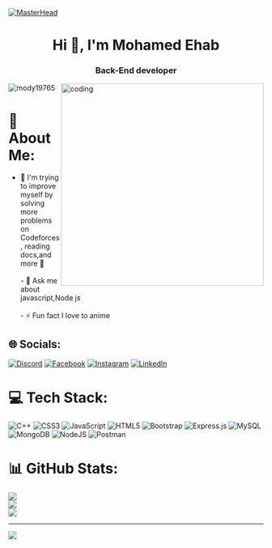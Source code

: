 [![MasterHead](https://scontent.fcai19-2.fna.fbcdn.net/v/t39.30808-6/301683730_5355798981182240_6976950374450423085_n.jpg?_nc_cat=110&ccb=1-7&_nc_sid=19026a&_nc_ohc=_dr_1EDgel4AX9OCEv0&_nc_ht=scontent.fcai19-2.fna&oh=00_AfDf5GPJt9zwa_jjEqu3-X32rWb329GeNVbERDEN-mdXqQ&oe=649BF1E8)](https://rishavchanda.io)

<h1 align="center">Hi 👋, I'm Mohamed Ehab</h1>
<h3 align="center">Back-End developer</h3>
<img align="right" alt="coding" width="400" src="https://i.pinimg.com/originals/f5/36/01/f53601133f236d1cb167ac19f05a3d60.gif">
<p align="left"> <img src="https://komarev.com/ghpvc/?username=mody19765&label=Profile%20views&color=0e75b6&style=flat" alt="mody19765" /> </p>

# 💫 About Me:
- 🌱 I'm trying to improve myself by solving more problems on Codeforces, reading docs,and more 💪 <br><br>- 💬 Ask me about javascript,Node js <br><br>- ⚡ Fun fact I love to anime 

## 🌐 Socials:
[![Discord](https://img.shields.io/badge/Discord-%237289DA.svg?logo=discord&logoColor=white)](https://discord.gg/mod19#8842) [![Facebook](https://img.shields.io/badge/Facebook-%231877F2.svg?logo=Facebook&logoColor=white)](https://facebook.com/https://www.facebook.com/mohamedehabom) [![Instagram](https://img.shields.io/badge/Instagram-%23E4405F.svg?logo=Instagram&logoColor=white)](https://instagram.com/https://www.instagram.com/mody_19765/) [![LinkedIn](https://img.shields.io/badge/LinkedIn-%230077B5.svg?logo=linkedin&logoColor=white)](https://linkedin.com/in/https://www.linkedin.com/in/mohamed-ehab-398042201/) 

# 💻 Tech Stack:
![C++](https://img.shields.io/badge/c++-%2300599C.svg?style=for-the-badge&logo=c%2B%2B&logoColor=white) ![CSS3](https://img.shields.io/badge/css3-%231572B6.svg?style=for-the-badge&logo=css3&logoColor=white) ![JavaScript](https://img.shields.io/badge/javascript-%23323330.svg?style=for-the-badge&logo=javascript&logoColor=%23F7DF1E) ![HTML5](https://img.shields.io/badge/html5-%23E34F26.svg?style=for-the-badge&logo=html5&logoColor=white) ![Bootstrap](https://img.shields.io/badge/bootstrap-%23563D7C.svg?style=for-the-badge&logo=bootstrap&logoColor=white) ![Express.js](https://img.shields.io/badge/express.js-%23404d59.svg?style=for-the-badge&logo=express&logoColor=%2361DAFB) ![MySQL](https://img.shields.io/badge/mysql-%2300f.svg?style=for-the-badge&logo=mysql&logoColor=white) ![MongoDB](https://img.shields.io/badge/MongoDB-%234ea94b.svg?style=for-the-badge&logo=mongodb&logoColor=white) ![NodeJS](https://img.shields.io/badge/node.js-6DA55F?style=for-the-badge&logo=node.js&logoColor=white) ![Postman](https://img.shields.io/badge/Postman-FF6C37?style=for-the-badge&logo=postman&logoColor=white)
<br>
# 📊 GitHub Stats:
![](https://github-readme-stats.vercel.app/api?username=mody19765&theme=dark&hide_border=false&include_all_commits=true&count_private=false)<br/>
![](https://github-readme-streak-stats.herokuapp.com/?user=mody19765&theme=dark&hide_border=false)<br/>
![](https://github-readme-stats.vercel.app/api/top-langs/?username=mody19765&theme=dark&hide_border=false&include_all_commits=true&count_private=false&layout=compact)

---
[![](https://visitcount.itsvg.in/api?id=mody19765&icon=0&color=0)](https://visitcount.itsvg.in)
